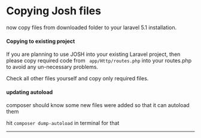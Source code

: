 # Copying Josh files

now copy files from downloaded folder to your laravel 5.1 installation.

#### Copying to existing project
If you are planning to use JOSH into your existing Laravel project, then please copy required code from ```
app/Http/routes.php```
 into your routes.php to avoid any un-necessary problems.

Check all other files yourself and copy only required files.

#### updating autoload
composer should know some new files were added so that it can autoload them

hit ````composer dump-autoload```` in terminal for that

---



